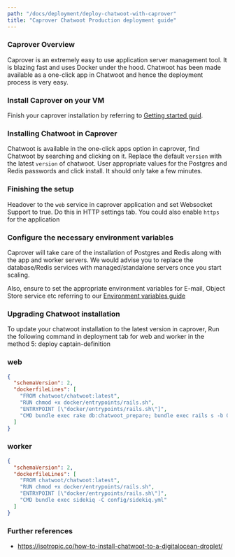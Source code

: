 ```yaml
---
path: "/docs/deployment/deploy-chatwoot-with-caprover"
title: "Caprover Chatwoot Production deployment guide"
---
```


### Caprover Overview

Caprover is an extremely easy to use application server management tool. It is blazing fast and uses Docker under the hood. Chatwoot has been made available as a one-click app in Chatwoot and hence the deployment process is very easy.

### Install Caprover on your VM

Finish your caprover installation by referring to [Getting started guid](https://caprover.com/docs/get-started.html).

### Installing Chatwoot in Caprover

Chatwoot is available in the one-click apps option in caprover, find Chatwoot by searching and clicking on it. Replace the default `version` with the latest `version` of chatwoot. User appropriate values for the Postgres and Redis passwords and click install. It should only take a few minutes.

### Finishing the setup

Headover to the `web` service in caprover application and set Websocket Support to true. Do this in HTTP settings tab. You could also enable `https` for the application

### Configure the necessary environment variables

Caprover will take care of the installation of Postgres and Redis along with the app and worker servers. We would advise you to replace the database/Redis services with managed/standalone servers once you start scaling.

Also, ensure to set the appropriate environment variables for E-mail, Object Store service etc referring to our [Environment variables guide](./environment-variables)

### Upgrading Chatwoot installation

To update your chatwoot installation to the latest version in caprover, Run the following command in deployment tab for web and worker in the method 5: deploy captain-definition

### web

```json
{
  "schemaVersion": 2,
  "dockerfileLines": [
    "FROM chatwoot/chatwoot:latest",
    "RUN chmod +x docker/entrypoints/rails.sh",
    "ENTRYPOINT [\"docker/entrypoints/rails.sh\"]",
    "CMD bundle exec rake db:chatwoot_prepare; bundle exec rails s -b 0.0.0.0 -p 3000"
  ]
}
```

### worker
```json
{
  "schemaVersion": 2,
  "dockerfileLines": [
    "FROM chatwoot/chatwoot:latest",
    "RUN chmod +x docker/entrypoints/rails.sh",
    "ENTRYPOINT [\"docker/entrypoints/rails.sh\"]",
    "CMD bundle exec sidekiq -C config/sidekiq.yml"
  ]
}
```

### Further references

- https://isotropic.co/how-to-install-chatwoot-to-a-digitalocean-droplet/
